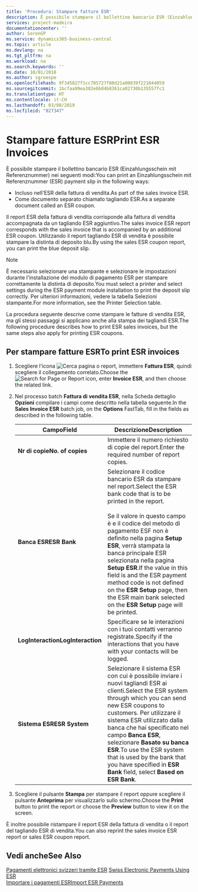 ```yaml
---
title: 'Procedura: Stampare fatture ESR'
description: È possibile stampare il bollettino bancario ESR (Einzahlungsschein mit Referenznummer) in diversi modi.
services: project-madeira
documentationcenter: ''
author: SorenGP
ms.service: dynamics365-business-central
ms.topic: article
ms.devlang: na
ms.tgt_pltfrm: na
ms.workload: na
ms.search.keywords: ''
ms.date: 10/01/2018
ms.author: sgroespe
ms.openlocfilehash: 9f345827f1cc705727f80d21a00839f221044059
ms.sourcegitcommit: 1bcfaa99ea302e6b84b8361ca02730b135557fc1
ms.translationtype: HT
ms.contentlocale: it-CH
ms.lasthandoff: 03/08/2019
ms.locfileid: "827347"
---
```

# <a name="print-esr-invoices"></a><span data-ttu-id="91392-103">Stampare fatture ESR</span><span class="sxs-lookup"><span data-stu-id="91392-103">Print ESR Invoices</span></span>
<span data-ttu-id="91392-104">È possibile stampare il bollettino bancario ESR (Einzahlungsschein mit Referenznummer) nei seguenti modi:</span><span class="sxs-lookup"><span data-stu-id="91392-104">You can print an Einzahlungsschein mit Referenznummer (ESR) payment slip in the following ways:</span></span>  

- <span data-ttu-id="91392-105">Incluso nell'ESR della fattura di vendita.</span><span class="sxs-lookup"><span data-stu-id="91392-105">As part of the sales invoice ESR.</span></span>  
- <span data-ttu-id="91392-106">Come documento separato chiamato tagliando ESR.</span><span class="sxs-lookup"><span data-stu-id="91392-106">As a separate document called an ESR coupon.</span></span>  

<span data-ttu-id="91392-107">Il report ESR della fattura di vendita corrisponde alla fattura di vendita accompagnata da un tagliando ESR aggiuntivo.</span><span class="sxs-lookup"><span data-stu-id="91392-107">The sales invoice ESR report corresponds with the sales invoice that is accompanied by an additional ESR coupon.</span></span> <span data-ttu-id="91392-108">Utilizzando il report tagliando ESR di vendita è possibile stampare la distinta di deposito blu.</span><span class="sxs-lookup"><span data-stu-id="91392-108">By using the sales ESR coupon report, you can print the blue deposit slip.</span></span>  

> [!NOTE]  
>  <span data-ttu-id="91392-109">È necessario selezionare una stampante e selezionare le impostazioni durante l'installazione del modulo di pagamento ESR per stampare correttamente la distinta di deposito.</span><span class="sxs-lookup"><span data-stu-id="91392-109">You must select a printer and select settings during the ESR payment module installation to print the deposit slip correctly.</span></span> <span data-ttu-id="91392-110">Per ulteriori informazioni, vedere la tabella Selezioni stampante.</span><span class="sxs-lookup"><span data-stu-id="91392-110">For more information, see the Printer Selection table.</span></span>  

<span data-ttu-id="91392-111">La procedura seguente descrive come stampare le fatture di vendita ESR, ma gli stessi passaggi si applicano anche alla stampa dei tagliandi ESR.</span><span class="sxs-lookup"><span data-stu-id="91392-111">The following procedure describes how to print ESR sales invoices, but the same steps also apply for printing ESR coupons.</span></span>  

## <a name="to-print-esr-invoices"></a><span data-ttu-id="91392-112">Per stampare fatture ESR</span><span class="sxs-lookup"><span data-stu-id="91392-112">To print ESR invoices</span></span>  

1.  <span data-ttu-id="91392-113">Scegliere l'icona ![Cerca pagina o report](../../media/ui-search/search_small.png "icona Cerca pagina o report"), immettere **Fattura ESR**, quindi scegliere il collegamento correlato.</span><span class="sxs-lookup"><span data-stu-id="91392-113">Choose the ![Search for Page or Report](../../media/ui-search/search_small.png "Search for Page or Report icon") icon, enter **Invoice ESR**, and then choose the related link.</span></span>  
2.  <span data-ttu-id="91392-114">Nel processo batch **Fattura di vendita ESR**, nella Scheda dettaglio **Opzioni** compilare i campi come descritto nella tabella seguente.</span><span class="sxs-lookup"><span data-stu-id="91392-114">In the **Sales Invoice ESR** batch job, on the **Options** FastTab, fill in the fields as described in the following table.</span></span>  

    |<span data-ttu-id="91392-115">Campo</span><span class="sxs-lookup"><span data-stu-id="91392-115">Field</span></span>|<span data-ttu-id="91392-116">Descrizione</span><span class="sxs-lookup"><span data-stu-id="91392-116">Description</span></span>|  
    |---------------------------------|---------------------------------------|  
    |<span data-ttu-id="91392-117">**Nr di copie**</span><span class="sxs-lookup"><span data-stu-id="91392-117">**No. of copies**</span></span>|<span data-ttu-id="91392-118">Immettere il numero richiesto di copie del report.</span><span class="sxs-lookup"><span data-stu-id="91392-118">Enter the required number of report copies.</span></span>|  
    |<span data-ttu-id="91392-119">**Banca ESR**</span><span class="sxs-lookup"><span data-stu-id="91392-119">**ESR Bank**</span></span>|<span data-ttu-id="91392-120">Selezionare il codice bancario ESR da stampare nel report.</span><span class="sxs-lookup"><span data-stu-id="91392-120">Select the ESR bank code that is to be printed in the report.</span></span><br /><br /> <span data-ttu-id="91392-121">Se il valore in questo campo è <Blank> e il codice del metodo di pagamento ESF non è definito nella pagina **Setup ESR**, verrà stampata la banca principale ESR selezionata nella pagina **Setup ESR**.</span><span class="sxs-lookup"><span data-stu-id="91392-121">If the value in this field is <Blank> and the ESR payment method code is not defined on the **ESR Setup** page, then the ESR main bank selected on the **ESR Setup** page will be printed.</span></span>|  
    |<span data-ttu-id="91392-122">**LogInteraction**</span><span class="sxs-lookup"><span data-stu-id="91392-122">**LogInteraction**</span></span>|<span data-ttu-id="91392-123">Specificare se le interazioni con i tuoi contatti verranno registrate.</span><span class="sxs-lookup"><span data-stu-id="91392-123">Specify if the interactions that you have with your contacts will be logged.</span></span>|  
    |<span data-ttu-id="91392-124">**Sistema ESR**</span><span class="sxs-lookup"><span data-stu-id="91392-124">**ESR System**</span></span>|<span data-ttu-id="91392-125">Selezionare il sistema ESR con cui è possibile inviare i nuovi tagliandi ESR ai clienti.</span><span class="sxs-lookup"><span data-stu-id="91392-125">Select the ESR system through which you can send new ESR coupons to customers.</span></span> <span data-ttu-id="91392-126">Per utilizzare il sistema ESR utilizzato dalla banca che hai specificato nel campo **Banca ESR**, selezionare **Basato su banca ESR**.</span><span class="sxs-lookup"><span data-stu-id="91392-126">To use the ESR system that is used by the bank that you have specified in **ESR Bank** field, select **Based on ESR Bank**.</span></span>|  

3.  <span data-ttu-id="91392-127">Scegliere il pulsante **Stampa** per stampare il report oppure scegliere il pulsante **Anteprima** per visualizzarlo sullo schermo.</span><span class="sxs-lookup"><span data-stu-id="91392-127">Choose the **Print** button to print the report or choose the **Preview** button to view it on the screen.</span></span>  

<span data-ttu-id="91392-128">È inoltre possibile ristampare il report ESR della fattura di vendita o il report del tagliando ESR di vendita.</span><span class="sxs-lookup"><span data-stu-id="91392-128">You can also reprint the sales invoice ESR report or sales ESR coupon report.</span></span>  

## <a name="see-also"></a><span data-ttu-id="91392-129">Vedi anche</span><span class="sxs-lookup"><span data-stu-id="91392-129">See Also</span></span>  
 <span data-ttu-id="91392-130">[Pagamenti elettronici svizzeri tramite ESR](swiss-electronic-payments-using-esr.md) </span><span class="sxs-lookup"><span data-stu-id="91392-130">[Swiss Electronic Payments Using ESR](swiss-electronic-payments-using-esr.md) </span></span>  
 [<span data-ttu-id="91392-131">Importare i pagamenti ESR</span><span class="sxs-lookup"><span data-stu-id="91392-131">Import ESR Payments</span></span>](how-to-import-esr-payments.md)
